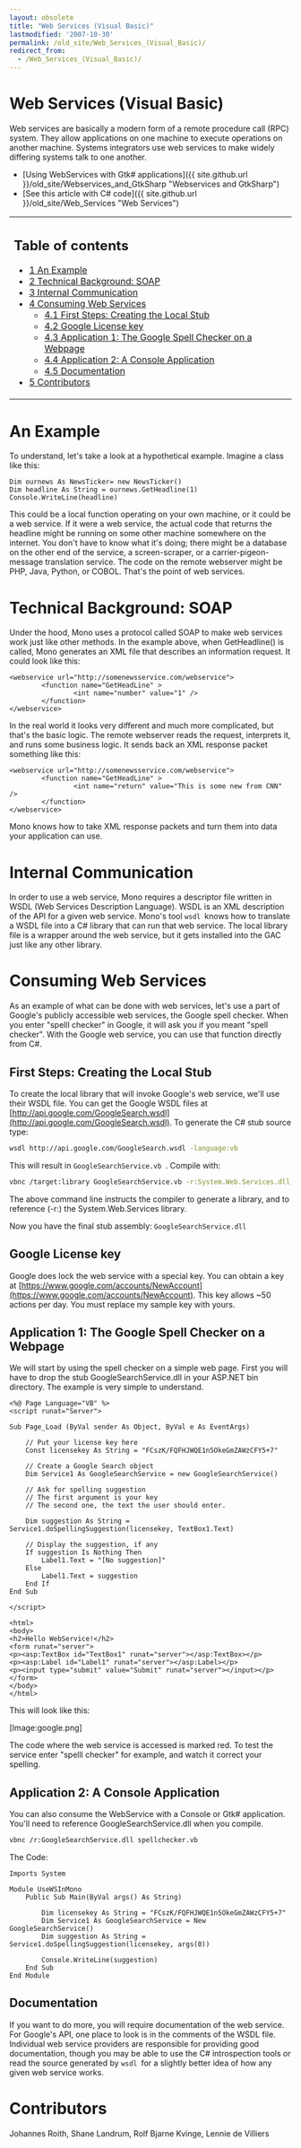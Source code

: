 ```yaml
---
layout: obsolete
title: "Web Services (Visual Basic)"
lastmodified: '2007-10-30'
permalink: /old_site/Web_Services_(Visual_Basic)/
redirect_from:
  - /Web_Services_(Visual_Basic)/
---
```


Web Services (Visual Basic)
===========================

Web services are basically a modern form of a remote procedure call (RPC) system. They allow applications on one machine to execute operations on another machine. Systems integrators use web services to make widely differing systems talk to one another.

-   [Using WebServices with Gtk\# applications]({{ site.github.url }}/old_site/Webservices_and_GtkSharp "Webservices and GtkSharp")
-   [See this article with C\# code]({{ site.github.url }}/old_site/Web_Services "Web Services")

<table>
<col width="100%" />
<tbody>
<tr class="odd">
<td align="left"><h2>Table of contents</h2>
<ul>
<li><a href="#an-example">1 An Example</a></li>
<li><a href="#technical-background-soap">2 Technical Background: SOAP</a></li>
<li><a href="#internal-communication">3 Internal Communication</a></li>
<li><a href="#consuming-web-services">4 Consuming Web Services</a>
<ul>
<li><a href="#first-steps-creating-the-local-stub">4.1 First Steps: Creating the Local Stub</a></li>
<li><a href="#google-license-key">4.2 Google License key</a></li>
<li><a href="#application-1-the-google-spell-checker-on-a-webpage">4.3 Application 1: The Google Spell Checker on a Webpage</a></li>
<li><a href="#application-2-a-console-application">4.4 Application 2: A Console Application</a></li>
<li><a href="#documentation">4.5 Documentation</a></li>
</ul></li>
<li><a href="#contributors">5 Contributors</a></li>
</ul></td>
</tr>
</tbody>
</table>

An Example
==========

To understand, let's take a look at a hypothetical example. Imagine a class like this:

    Dim ournews As NewsTicker= new NewsTicker()
    Dim headline As String = ournews.GetHeadline(1)
    Console.WriteLine(headline)

This could be a local function operating on your own machine, or it could be a web service. If it were a web service, the actual code that returns the headline might be running on some other machine somewhere on the internet. You don't have to know what it's doing; there might be a database on the other end of the service, a screen-scraper, or a carrier-pigeon-message translation service. The code on the remote webserver might be PHP, Java, Python, or COBOL. That's the point of web services.

Technical Background: SOAP
==========================

Under the hood, Mono uses a protocol called SOAP to make web services work just like other methods. In the example above, when GetHeadline() is called, Mono generates an XML file that describes an information request. It could look like this:

    <webservice url="http://somenewsservice.com/webservice">
            <function name="GetHeadLine" >
                    <int name="number" value="1" />
            </function>
    </webservice>

In the real world it looks very different and much more complicated, but that's the basic logic. The remote webserver reads the request, interprets it, and runs some business logic. It sends back an XML response packet something like this:

    <webservice url="http://somenewsservice.com/webservice">
            <function name="GetHeadLine" >
                    <int name="return" value="This is some new from CNN" />
            </function>
    </webservice>

Mono knows how to take XML response packets and turn them into data your application can use.

Internal Communication
======================

In order to use a web service, Mono requires a descriptor file written in WSDL (Web Services Description Language). WSDL is an XML description of the API for a given web service. Mono's tool `wsdl `knows how to translate a WSDL file into a C\# library that can run that web service. The local library file is a wrapper around the web service, but it gets installed into the GAC just like any other library.

Consuming Web Services
======================

As an example of what can be done with web services, let's use a part of Google's publicly accessible web services, the Google spell checker. When you enter "spelll checker" in Google, it will ask you if you meant "spell checker". With the Google web service, you can use that function directly from C\#.

First Steps: Creating the Local Stub
------------------------------------

To create the local library that will invoke Google's web service, we'll use their WSDL file. You can get the Google WSDL files at [http://api.google.com/GoogleSearch.wsdl](http://api.google.com/GoogleSearch.wsdl). To generate the C\# stub source type:

``` bash
wsdl http://api.google.com/GoogleSearch.wsdl -language:vb
```

This will result in `GoogleSearchService.vb `. Compile with:

``` bash
vbnc /target:library GoogleSearchService.vb -r:System.Web.Services.dll,System.Xml.dll
```

The above command line instructs the compiler to generate a library, and to reference (-r:) the System.Web.Services library.

Now you have the final stub assembly: `GoogleSearchService.dll `

Google License key
------------------

Google does lock the web service with a special key. You can obtain a key at [https://www.google.com/accounts/NewAccount](https://www.google.com/accounts/NewAccount). This key allows \~50 actions per day. You must replace my sample key with yours.

Application 1: The Google Spell Checker on a Webpage
----------------------------------------------------

We will start by using the spell checker on a simple web page. First you will have to drop the stub GoogleSearchService.dll in your ASP.NET bin directory. The example is very simple to understand.

    <%@ Page Language="VB" %>
    <script runat="Server">

    Sub Page_Load (ByVal sender As Object, ByVal e As EventArgs)
        
        // Put your license key here
        Const licensekey As String = "FCszK/FQFHJWQE1n5OkeGmZAWzCFY5+7"
        
        // Create a Google Search object
        Dim Service1 As GoogleSearchService = new GoogleSearchService()
        
        // Ask for spelling suggestion
        // The first argument is your key
        // The second one, the text the user should enter.
        
        Dim suggestion As String = Service1.doSpellingSuggestion(licensekey, TextBox1.Text)
        
        // Display the suggestion, if any
        If suggestion Is Nothing Then
            Label1.Text = "[No suggestion]"
        Else    
            Label1.Text = suggestion
        End If
    End Sub

    </script>

    <html>
    <body>
    <h2>Hello WebService!</h2>
    <form runat="server">
    <p><asp:TextBox id="TextBox1" runat="server"></asp:TextBox></p>
    <p><asp:Label id="Label1" runat="server"></asp:Label></p>
    <p><input type="submit" value="Submit" runat="server"></input></p>
    </form>
    </body>
    </html>

This will look like this:

[Image:google.png]

The code where the web service is accessed is marked red. To test the service enter "spelll checker" for example, and watch it correct your spelling.

Application 2: A Console Application
------------------------------------

You can also consume the WebService with a Console or Gtk\# application. You'll need to reference GoogleSearchService.dll when you compile.

``` bash
vbnc /r:GoogleSearchService.dll spellchecker.vb
```

The Code:

    Imports System

    Module UseWSInMono
        Public Sub Main(ByVal args() As String)

            Dim licensekey As String = "FCszK/FQFHJWQE1n5OkeGmZAWzCFY5+7"
            Dim Service1 As GoogleSearchService = New GoogleSearchService()
            Dim suggestion As String = Service1.doSpellingSuggestion(licensekey, args(0))

            Console.WriteLine(suggestion)
        End Sub
    End Module

Documentation
-------------

If you want to do more, you will require documentation of the web service. For Google's API, one place to look is in the comments of the WSDL file. Individual web service providers are responsible for providing good documentation, though you may be able to use the C\# introspection tools or read the source generated by `wsdl `for a slightly better idea of how any given web service works.

Contributors
============

Johannes Roith, Shane Landrum, Rolf Bjarne Kvinge, Lennie de Villiers

